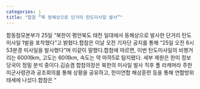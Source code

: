 ```yaml
---
categories: j
title: "합참 “북 동해상으로 단거리 탄도미사일 발사”"
---
```

합동참모본부가 25일 “북한이 평안북도 태천 일대에서 동해상으로 발사한 단거리 탄도미사일 1발을 포착했다”고 밝혔다.합참은 이날 오전 기자단 공지를 통해 “25일 오전 6시53분경 미사일을 발사했다”며 이같이 말했다.합참에 따르면, 이번 탄도미사일의 비행거리는 600여km, 고도는 60여km, 속도는 약 마하5로 탐지됐다. 세부 제원은 한미 정보당국이 정밀 분석 중이다.김승겸 합참의장은 북한의 미사일 발사 직후 폴 라캐머라 주한미군사령관과 공조회의를 통해 상황을 공유하고, 한미연합 해상훈련 등을 통해 연합방위태세에 나섰다.합참은 “